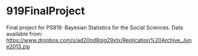 # 919FinalProject
Final project for PS919: Bayesian Statistics for the Social Sciences. Data available from: https://www.dropbox.com/s/ad20nd8qjg29xtx/Replication%20Archive_June2013.zip
